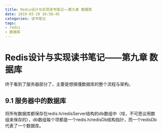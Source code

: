 ```yaml
---
title: Redis设计与实现读书笔记——第九章 数据库
date: 2019-03-29 16:58:45
categories: 读书笔记
tags:
- redis
- 数据库
---
```


# Redis设计与实现读书笔记——第九章 数据库

终于看到了服务器部分了，主要是想搞懂数据库的整个流程与架构。

## 9.1 服务器中的数据库

将所有数据库都保存在redis.h/redisServer结构的db数组中（哇，不可思议用数组来保存的），db数组每个项都是一个redis.h/redisDb结构指针，而一个redisDb代表了一个数据库。

